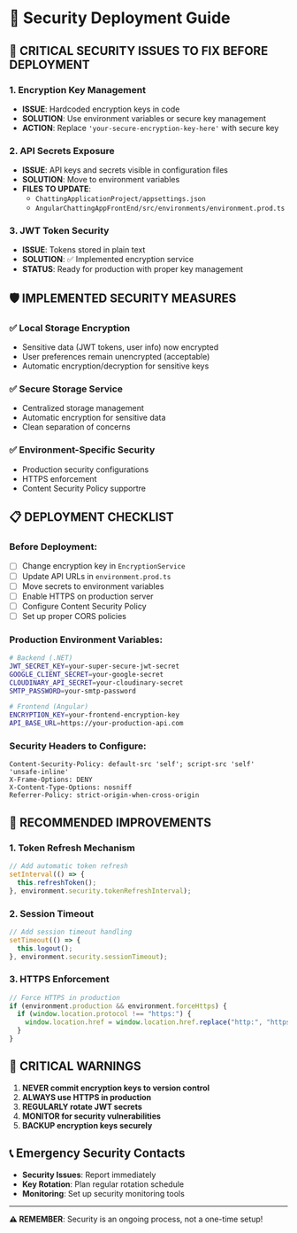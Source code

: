 # 🔐 Security Deployment Guide

## 🚨 **CRITICAL SECURITY ISSUES TO FIX BEFORE DEPLOYMENT**

### **1. Encryption Key Management**

- **ISSUE**: Hardcoded encryption keys in code
- **SOLUTION**: Use environment variables or secure key management
- **ACTION**: Replace `'your-secure-encryption-key-here'` with secure key

### **2. API Secrets Exposure**

- **ISSUE**: API keys and secrets visible in configuration files
- **SOLUTION**: Move to environment variables
- **FILES TO UPDATE**:
  - `ChattingApplicationProject/appsettings.json`
  - `AngularChattingAppFrontEnd/src/environments/environment.prod.ts`

### **3. JWT Token Security**

- **ISSUE**: Tokens stored in plain text
- **SOLUTION**: ✅ Implemented encryption service
- **STATUS**: Ready for production with proper key management

## 🛡️ **IMPLEMENTED SECURITY MEASURES**

### **✅ Local Storage Encryption**

- Sensitive data (JWT tokens, user info) now encrypted
- User preferences remain unencrypted (acceptable)
- Automatic encryption/decryption for sensitive keys

### **✅ Secure Storage Service**

- Centralized storage management
- Automatic encryption for sensitive data
- Clean separation of concerns

### **✅ Environment-Specific Security**

- Production security configurations
- HTTPS enforcement
- Content Security Policy supportre

## 📋 **DEPLOYMENT CHECKLIST**

### **Before Deployment:**

- [ ] Change encryption key in `EncryptionService`
- [ ] Update API URLs in `environment.prod.ts`
- [ ] Move secrets to environment variables
- [ ] Enable HTTPS on production server
- [ ] Configure Content Security Policy
- [ ] Set up proper CORS policies

### **Production Environment Variables:**

```bash
# Backend (.NET)
JWT_SECRET_KEY=your-super-secure-jwt-secret
GOOGLE_CLIENT_SECRET=your-google-secret
CLOUDINARY_API_SECRET=your-cloudinary-secret
SMTP_PASSWORD=your-smtp-password

# Frontend (Angular)
ENCRYPTION_KEY=your-frontend-encryption-key
API_BASE_URL=https://your-production-api.com
```

### **Security Headers to Configure:**

```http
Content-Security-Policy: default-src 'self'; script-src 'self' 'unsafe-inline'
X-Frame-Options: DENY
X-Content-Type-Options: nosniff
Referrer-Policy: strict-origin-when-cross-origin
```

## 🔧 **RECOMMENDED IMPROVEMENTS**

### **1. Token Refresh Mechanism**

```typescript
// Add automatic token refresh
setInterval(() => {
  this.refreshToken();
}, environment.security.tokenRefreshInterval);
```

### **2. Session Timeout**

```typescript
// Add session timeout handling
setTimeout(() => {
  this.logout();
}, environment.security.sessionTimeout);
```

### **3. HTTPS Enforcement**

```typescript
// Force HTTPS in production
if (environment.production && environment.forceHttps) {
  if (window.location.protocol !== "https:") {
    window.location.href = window.location.href.replace("http:", "https:");
  }
}
```

## 🚨 **CRITICAL WARNINGS**

1. **NEVER commit encryption keys to version control**
2. **ALWAYS use HTTPS in production**
3. **REGULARLY rotate JWT secrets**
4. **MONITOR for security vulnerabilities**
5. **BACKUP encryption keys securely**

## 📞 **Emergency Security Contacts**

- **Security Issues**: Report immediately
- **Key Rotation**: Plan regular rotation schedule
- **Monitoring**: Set up security monitoring tools

---

**⚠️ REMEMBER**: Security is an ongoing process, not a one-time setup!
